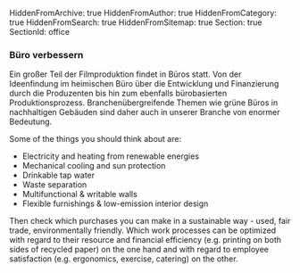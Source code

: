 HiddenFromArchive: true
HiddenFromAuthor: true
HiddenFromCategory: true
HiddenFromSearch: true
HiddenFromSitemap: true
Section: true
SectionId: office

### Büro verbessern

Ein großer Teil der Filmproduktion findet in Büros statt. Von der Ideenfindung im heimischen Büro über die Entwicklung und Finanzierung durch die Produzenten bis hin zum ebenfalls bürobasierten Produktionsprozess. Branchenübergreifende Themen wie grüne Büros in nachhaltigen Gebäuden sind daher auch in unserer Branche von enormer Bedeutung.

Some of the things you should think about are:
* Electricity and heating from renewable energies
* Mechanical cooling and sun protection
* Drinkable tap water
* Waste separation
* Multifunctional & writable walls
* Flexible furnishings & low-emission interior design

Then check which purchases you can make in a sustainable way - used, fair trade, environmentally friendly. Which work processes can be optimized with regard to their resource and financial efficiency (e.g. printing on both sides of recycled paper) on the one hand and with regard to employee satisfaction (e.g. ergonomics, exercise, catering) on the other.
